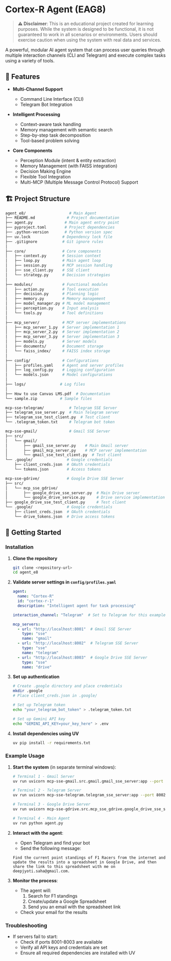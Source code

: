 # Cortex-R Agent (EAG8)

> **⚠️ Disclaimer**: This is an educational project created for learning purposes. While the system is designed to be functional, it is not guaranteed to work in all scenarios or environments. Users should exercise caution when using the system with real data and services.

A powerful, modular AI agent system that can process user queries through multiple interaction channels (CLI and Telegram) and execute complex tasks using a variety of tools.

## 🌟 Features

- **Multi-Channel Support**
  - Command Line Interface (CLI)
  - Telegram Bot Integration
  
- **Intelligent Processing**
  - Context-aware task handling
  - Memory management with semantic search
  - Step-by-step task decomposition
  - Tool-based problem solving

- **Core Components**
  - Perception Module (intent & entity extraction)
  - Memory Management (with FAISS integration)
  - Decision Making Engine
  - Flexible Tool Integration
  - Multi-MCP (Multiple Message Control Protocol) Support

## 🏗️ Project Structure

```bash
agent_e8/                   # Main Agent
├── README.md              # Project documentation
├── agent.py              # Main agent entry point
├── pyproject.toml        # Project dependencies
├── .python-version       # Python version spec
├── uv.lock              # Dependency lock file
├── .gitignore           # Git ignore rules
│
├── core/                # Core components
│   ├── context.py       # Session context
│   ├── loop.py          # Main agent loop
│   ├── session.py       # MCP session handling
│   ├── sse_client.py    # SSE client
│   └── strategy.py      # Decision strategies
│
├── modules/             # Functional modules
│   ├── action.py        # Tool execution
│   ├── decision.py      # Planning logic
│   ├── memory.py        # Memory management
│   ├── model_manager.py # ML model management
│   ├── perception.py    # Input analysis
│   └── tools.py         # Tool definitions
│
├── mcp_server/          # MCP server implementations
│   ├── mcp_server_1.py  # Server implementation 1
│   ├── mcp_server_2.py  # Server implementation 2
│   ├── mcp_server_3.py  # Server implementation 3
│   ├── models.py        # Server models
│   ├── documents/       # Document storage
│   └── faiss_index/     # FAISS index storage
│
├── config/              # Configurations
│   ├── profiles.yaml    # Agent and server profiles
│   ├── log_config.py    # Logging configuration
│   └── models.json      # Model configurations
│
├── logs/               # Log files
│
├── How to use Canvas LMS.pdf  # Documentation
└── sample.zip          # Sample files

mcp-sse-telegram/           # Telegram SSE Server
├── telegram_sse_server.py  # Main Telegram server
├── telegram_sse_test_client.py  # Test client
└── .telegram_token.txt     # Telegram bot token

mcp-sse-gmail/              # Gmail SSE Server
├── src/
│   └── gmail/
│       ├── gmail_sse_server.py    # Main Gmail server
│       ├── gmail_mcp_server.py    # MCP server implementation
│       └── gmail_sse_test_client.py  # Test client
└── .google/               # Google credentials
    ├── client_creds.json  # OAuth credentials
    └── tokens.json        # Access tokens

mcp-sse-gdrive/            # Google Drive SSE Server
├── src/
│   └── mcp_sse_gdrive/
│       ├── google_drive_sse_server.py  # Main Drive server
│       └── google_drive_service.py     # Drive service implementation
├── google_drive_sse_test_client.py     # Test client
└── .google/               # Google credentials
    ├── client_creds.json  # OAuth credentials
    └── drive_tokens.json  # Drive access tokens
```

## 🚀 Getting Started

### Installation

1. **Clone the repository**
   ```bash
   git clone <repository-url>
   cd agent_e8
   ```

2. **Validate server settings in `config/profiles.yaml`**
   ```yaml
   agent:
     name: "Cortex-R"
     id: "cortex-r-1"
     description: "Intelligent agent for task processing"
   
   interaction_channel: "Telegram"  # Set to Telegram for this example
   
   mcp_servers:
     - url: "http://localhost:8001"  # Gmail SSE Server
       type: "sse"
       name: "gmail"
     - url: "http://localhost:8002"  # Telegram SSE Server
       type: "sse"
       name: "telegram"
     - url: "http://localhost:8003"  # Google Drive SSE Server
       type: "sse"
       name: "drive"
   ```

3. **Set up authentication**
   ```bash
   # Create .google directory and place credentials
   mkdir .google
   # Place client_creds.json in .google/
   
   # Set up Telegram token
   echo "your_telegram_bot_token" > .telegram_token.txt
   
   # Set up Gemini API key
   echo "GEMINI_API_KEY=your_key_here" > .env
   ```

4. **Install dependencies using UV**
   ```bash
   uv pip install -r requirements.txt
   ```

### Example Usage

1. **Start the system** (in separate terminal windows):
   ```bash
   # Terminal 1 - Gmail Server
   uv run uvicorn mcp-sse-gmail.src.gmail.gmail_sse_server:app --port 8001

   # Terminal 2 - Telegram Server
   uv run uvicorn mcp-sse-telegram.telegram_sse_server:app --port 8002

   # Terminal 3 - Google Drive Server
   uv run uvicorn mcp-sse-gdrive.src.mcp_sse_gdrive.google_drive_sse_server:app --port 8003

   # Terminal 4 - Main Agent
   uv run python agent.py
   ```

2. **Interact with the agent**:
   - Open Telegram and find your bot
   - Send the following message:
   ```
   Find the current point standings of F1 Racers from the internet and update the results into a spreadsheet in Google Drive, and then share the link to this spreadsheet with me on deepjyoti.saha@gmail.com.
   ```

3. **Monitor the process**:
   - The agent will:
     1. Search for F1 standings
     2. Create/update a Google Spreadsheet
     3. Send you an email with the spreadsheet link
   - Check your email for the results

### Troubleshooting

- If servers fail to start:
  - Check if ports 8001-8003 are available
  - Verify all API keys and credentials are set
  - Ensure all required dependencies are installed with UV


```
